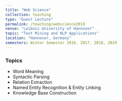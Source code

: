 ```yaml
---
title: "Web Science"
collection: teaching
type: "Guest Lecture"
permalink: /teaching/webscience2019
venue: "Leibniz University of Hannover"
topic: "Text Mining and NLP Applications"
location: "Hannover, Germany"
semesters: Winter Semester 2016, 2017, 2018, 2019
---
```



### Topics

* Word Meaning
* Syntactic Parsing
* Relation Extraction
* Named Entity Recognition & Entity Linking
* Knowledge Base Construction
